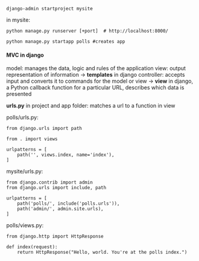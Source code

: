 ```django-admin startproject mysite```

in mysite: 
```
python manage.py runserver [+port]  # http://localhost:8000/

python manage.py startapp polls #creates app
```

#### MVC in django
model: manages the data, logic and rules of the application
view: output representation of information -> **templates** in django
controller: accepts input and converts it to commands for the model or view -> **view** in django, a Python callback function for a particular URL, describes which data is presented

**urls.py** in project and app folder:
matches a url to a function in view

polls/urls.py:
```
from django.urls import path

from . import views

urlpatterns = [
    path('', views.index, name='index'),
]
```
mysite/urls.py:
```
from django.contrib import admin
from django.urls import include, path

urlpatterns = [
    path('polls/', include('polls.urls')),
    path('admin/', admin.site.urls),
]
```

polls/views.py:
```
from django.http import HttpResponse

def index(request):
    return HttpResponse("Hello, world. You're at the polls index.")
```
